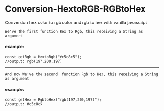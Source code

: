 # Conversion-HextoRGB-RGBtoHex


Conversion hex color to rgb color and rgb to hex with  vanilla javascript 

`We've the first function Hex to Rgb, this receiving a String as argument` 

#### example:

```
const getRgb = HextoRgb("#c5c8c5");
//output: rgb(197,200,197)
```



****

`And now We've the second  function Rgb to Hex, this receiving a String as argument` 


#### example:

```
const getHex = RgbtoHex("rgb(197,200,197)");
//output: #c5c8c5 
```
